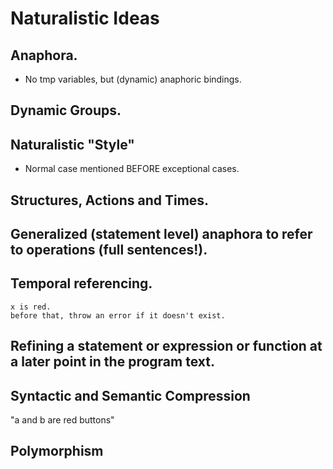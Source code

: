 # Naturalistic Ideas

## Anaphora.

* No tmp variables, but (dynamic) anaphoric bindings.

## Dynamic Groups.

## Naturalistic "Style"
* Normal case mentioned BEFORE exceptional cases.

## Structures, Actions and Times.

## Generalized (statement level) anaphora to refer to operations (full sentences!).

## Temporal referencing.
```
x is red.
before that, throw an error if it doesn't exist.
```
## Refining a statement or expression or function at a later point in the program text.

## Syntactic and Semantic Compression

"a and b are red buttons"

## Polymorphism





